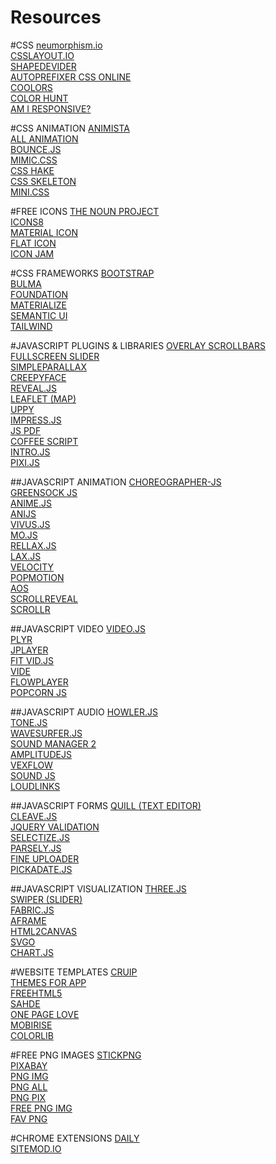 # Resources

#CSS
[neumorphism.io](https://neumorphism.io/#55b9f3)  
[CSSLAYOUT.IO](https://csslayout.io/)  
[SHAPEDEVIDER](https://www.shapedivider.app/)  
[AUTOPREFIXER CSS ONLINE](https://autoprefixer.github.io/)  
[COOLORS](https://coolors.co/)  
[COLOR HUNT](https://colorhunt.co/)  
[AM I RESPONSIVE?](http://ami.responsivedesign.is/)  
  
#CSS ANIMATION
[ANIMISTA](https://animista.net/)  
[ALL ANIMATION](http://all-animation.github.io/)  
[BOUNCE.JS](http://bouncejs.com/)  
[MIMIC.CSS](http://peterchon.github.io/mimic/)  
[CSS HAKE](https://elrumordelaluz.github.io/csshake/)  
[CSS SKELETON](http://getskeleton.com/)  
[MINI.CSS](https://minicss.org/)  
  
#FREE ICONS
[THE NOUN PROJECT](https://thenounproject.com/)  
[ICONS8](https://icons8.com/)  
[MATERIAL ICON](https://material.io/resources/icons/)  
[FLAT ICON](https://www.flaticon.com/)  
[ICON JAM](https://jam-icons.com/)  
  
#CSS FRAMEWORKS
[BOOTSTRAP](https://getbootstrap.com/)  
[BULMA](https://bulma.io/)  
[FOUNDATION](https://get.foundation/)  
[MATERIALIZE](https://materializecss.com/)  
[SEMANTIC UI](https://semantic-ui.com/)  
[TAILWIND](https://tailwindcss.com/)  
  
#JAVASCRIPT PLUGINS & LIBRARIES
[OVERLAY SCROLLBARS](https://kingsora.github.io/OverlayScrollbars/#!overview)  
[FULLSCREEN SLIDER](https://alvarotrigo.com/fullPage/)  
[SIMPLEPARALLAX](https://simpleparallax.com/)  
[CREEPYFACE](https://creepyface.io/)  
[REVEAL.JS](https://revealjs.com/)  
[LEAFLET (MAP)](https://leafletjs.com/)  
[UPPY](https://uppy.io/)  
[IMPRESS.JS](https://impress.js.org/#/bored)  
[JS PDF](https://github.com/mrrio/jspdf)  
[COFFEE SCRIPT](https://coffeescript.org/)  
[INTRO.JS](https://introjs.com/)  
[PIXI.JS](https://www.pixijs.com/)  
  
##JAVASCRIPT ANIMATION
[CHOREOGRAPHER-JS](https://christinecha.github.io/choreographer-js/)  
[GREENSOCK JS](https://greensock.com/)  
[ANIME.JS](https://animejs.com/)  
[ANIJS](https://anijs.github.io/)  
[VIVUS.JS](https://maxwellito.github.io/vivus/)  
[MO.JS](https://mojs.github.io/)  
[RELLAX.JS](https://dixonandmoe.com/rellax/)  
[LAX.JS](https://github.com/alexfoxy/lax.js?ref=producthunt)  
[VELOCITY](http://velocityjs.org/)  
[POPMOTION](https://popmotion.io/)  
[AOS](https://michalsnik.github.io/aos/)  
[SCROLLREVEAL](https://scrollrevealjs.org/)  
[SCROLLR](https://prinzhorn.github.io/skrollr/)  
  
##JAVASCRIPT VIDEO
[VIDEO.JS](https://videojs.com/)  
[PLYR](https://plyr.io/)  
[JPLAYER](https://jplayer.org/)  
[FIT VID.JS](http://fitvidsjs.com/)  
[VIDE](https://vodkabears.github.io/vide/)  
[FLOWPLAYER](https://flowplayer.com/)  
[POPCORN JS](http://mozilla.github.io/popcorn-docs/getting-started/)  
  
##JAVASCRIPT AUDIO
[HOWLER.JS](https://howlerjs.com/)  
[TONE.JS](https://tonejs.github.io/)  
[WAVESURFER.JS](https://wavesurfer-js.org/)  
[SOUND MANAGER 2](http://www.schillmania.com/projects/soundmanager2/doc/getstarted/)  
[AMPLITUDEJS](https://github.com/amplitude/amplitude-javascript#readme)  
[VEXFLOW](https://www.vexflow.com/)  
[SOUND JS](https://createjs.com/docs/soundjs/modules/SoundJS.html)  
[LOUDLINKS](https://loudlinks.rocks/)  
  
##JAVASCRIPT FORMS
[QUILL (TEXT EDITOR)](https://quilljs.com/)  
[CLEAVE.JS](https://nosir.github.io/cleave.js/)  
[JQUERY VALIDATION](https://jqueryvalidation.org/)  
[SELECTIZE.JS](https://selectize.github.io/selectize.js/)  
[PARSELY.JS](https://parsleyjs.org/)  
[FINE UPLOADER](https://fineuploader.com/)  
[PICKADATE.JS](https://amsul.ca/pickadate.js/)  
  
##JAVASCRIPT VISUALIZATION
[THREE.JS](https://threejs.org/)  
[SWIPER (SLIDER)](https://swiperjs.com/)  
[FABRIC.JS](http://fabricjs.com/)  
[AFRAME](https://aframe.io/)  
[HTML2CANVAS](https://html2canvas.hertzen.com/)  
[SVGO](https://github.com/svg/svgo)  
[CHART.JS](https://www.chartjs.org/)  
  
#WEBSITE TEMPLATES
[CRUIP](https://cruip.com/free-templates/)  
[THEMES FOR APP](https://themesfor.app/)  
[FREEHTML5](https://freehtml5.co/)  
[SAHDE](https://grayic.com/)  
[ONE PAGE LOVE](https://onepagelove.com/)  
[MOBIRISE](https://mobirise.com/)  
[COLORLIB](https://colorlib.com/)  
  
#FREE PNG IMAGES
[STICKPNG](https://www.stickpng.com/)  
[PIXABAY](https://pixabay.com/)  
[PNG IMG](http://pngimg.com/)  
[PNG ALL](http://www.pngall.com/)  
[PNG PIX](http://www.pngpix.com/)  
[FREE PNG IMG](https://www.freepngimg.com/)  
[FAV PNG](https://favpng.com/)  
  
#CHROME EXTENSIONS
[DAILY](https://chrome.google.com/webstore/detail/dailydev-news-for-busy-de/jlmpjdjjbgclbocgajdjefcidcncaied?hl=en)  
[SITEMOD.IO](https://chrome.google.com/webstore/detail/sitemodio/efjbaneaebkanjmhengnedpllfdiocin?hl=en)  
